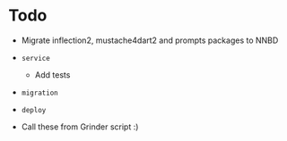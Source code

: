 # Todo
* Migrate inflection2, mustache4dart2 and prompts packages to NNBD

* `service`
    * Add tests
* `migration`
* `deploy`
* Call these from Grinder script :)